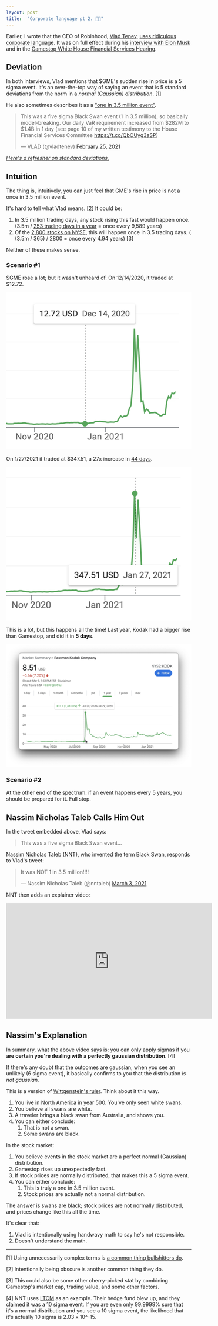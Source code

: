 ```yaml
---
layout: post
title:  "Corporate language pt 2. 👎🏼"
---
```

Earlier, I wrote that the CEO of Robinhood, [Vlad Tenev](https://en.wikipedia.org/wiki/Vlad_Tenev), [uses ridiculous corporate language](http://huntermonk.com/2021/02/02/corporate-language.html). It was on full effect during his [interview with Elon Musk](https://www.businessinsider.com/elon-musk-clubhouse-robinhood-ceo-vlad-tenev-interview-gamestop-stocks-2021-2) and in the [Gamestop White House Financial Services Hearing](https://www.c-span.org/video/?508545-1/gamestop-hearing-part-1&event=508545&playEvent).

## Deviation
In both interviews, Vlad mentions that $GME's sudden rise in price is a 5 sigma event. It's an over-the-top way of saying an event that is 5 standard deviations from the norm in a _normal (Gaussian) distribution_. [1]

He also sometimes describes it as a ["one in 3.5 million event"](https://twitter.com/vladtenev/status/1364756914509287425).

<blockquote class="twitter-tweet"><p lang="en" dir="ltr">This was a five sigma Black Swan event (1 in 3.5 million), so basically model-breaking. Our daily VaR requirement increased from $282M to $1.4B in 1 day (see page 10 of my written testimony to the House Financial Services Committee <a href="https://t.co/QbOUyg3aSP">https://t.co/QbOUyg3aSP</a>)</p>&mdash; VLAD (@vladtenev) <a href="https://twitter.com/vladtenev/status/1364756914509287425?ref_src=twsrc%5Etfw">February 25, 2021</a></blockquote> <script async src="https://platform.twitter.com/widgets.js" charset="utf-8"></script>

[_Here's a refresher on standard deviations._](https://www.mathsisfun.com/data/standard-deviation.html)

## Intuition
The thing is, intuitively, you can just feel that GME's rise in price is not a once in 3.5 million event. 

It's hard to tell what Vlad means. [2] It could be:

1. In 3.5 million trading days, any stock rising this fast would happen once. (3.5m / [253 trading days in a year](https://en.wikipedia.org/wiki/Trading_day#:~:text=The%20NYSE%20and%20NASDAQ%20average,Day%2C%20Martin%20Luther%20King%20Jr.) = once every 9,589 years)
2. Of the [2,800 stocks on NYSE](https://www.aol.com/news/nasdaq-vs-nyse-key-differences-200641822.html#:~:text=The%20NYSE%20trades%20stocks%20for,has%20to%20meet%20strict%20requirements.), this will happen once in 3.5 trading days. ( (3.5m / 365) / 2800 = once every 4.94 years) [3]

Neither of these makes sense.

### Scenario #1
$GME rose a lot; but it wasn't unheard of. On 12/14/2020, it traded at $12.72.

![GME price 12/14/2020](/img/corporate-pt-2/gme1.png)

On 1/27/2021 it traded at $347.51, a 27x increase in [44 days](https://www.timeanddate.com/date/durationresult.html?m1=12&d1=14&y1=2020&m2=01&d2=27&y2=2021).

![GME price 1/27/2021](/img/corporate-pt-2/gme2.png)

This is a lot, but this happens all the time! Last year, Kodak had a bigger rise than Gamestop, and did it in **5 days**.

![Kodak prices](/img/corporate-pt-2/kodak.png)

### Scenario #2
At the other end of the spectrum: if an event happens every 5 years, you should be prepared for it. Full stop.

## Nassim Nicholas Taleb Calls Him Out
In the tweet embedded above, Vlad says:

> This was a five sigma Black Swan event...

Nassim Nicholas Taleb (NNT), who invented the term Black Swan, responds to Vlad's tweet:

<blockquote class="twitter-tweet"><p lang="en" dir="ltr">It was NOT 1 in 3.5 million!!!!</p>&mdash; Nassim Nicholas Taleb (@nntaleb) <a href="https://twitter.com/nntaleb/status/1367185718141927425?ref_src=twsrc%5Etfw">March 3, 2021</a></blockquote> <script async src="https://platform.twitter.com/widgets.js" charset="utf-8"></script>

NNT then adds an explainer video:

<iframe width="560" height="315" src="https://www.youtube.com/embed/k_lYeNuBTE8" frameborder="0" allow="accelerometer; autoplay; clipboard-write; encrypted-media; gyroscope; picture-in-picture" allowfullscreen></iframe>

## Nassim's Explanation
In summary, what the above video says is: you can only apply sigmas if you **are certain you're dealing with a perfectly gaussian distribution**. [4]

If there's any doubt that the outcomes are gaussian, when you see an unlikely (6 sigma event), it basically confirms to you that the distribution _is not gaussian._ 

This is a version of [Wittgenstein's ruler](https://wisdomsummary.com/the-wittgensteins-ruler/). Think about it this way.

1. You live in North America in year 500. You've only seen white swans.
2. You believe all swans are white.
3. A traveler brings a black swan from Australia, and shows you.
4. You can either conclude:
    1. That is not a swan.
    2. Some swans are black.

In the stock market:
1. You believe events in the stock market are a perfect normal (Gaussian) distribution. 
2. Gamestop rises up unexpectedly fast.
3. If stock prices are normally distributed, that makes this a 5 sigma event.
4. You can either conclude:
    1. This is truly a one in 3.5 million event.
    2. Stock prices are actually not a normal distribution.

The answer is swans are black; stock prices are not normally distributed, and prices change like this all the time.

It's clear that:
1. Vlad is intentionally using handwavy math to say he's not responsible.
2. Doesn't understand the math.

-----

[1] Using unnecessarily complex terms is [a common thing bullshitters do](https://twitter.com/naval/status/752796426208325632).

[2] Intentionally being obscure is another common thing they do.

[3] This could also be some other cherry-picked stat by combining Gamestop's market cap, trading value, and some other factors.

[4] NNT uses [LTCM](https://en.wikipedia.org/wiki/Long-Term_Capital_Management) as an example. Their hedge fund blew up, and they claimed it was a 10 sigma event. If you are even only 99.9999% sure that it's a normal distribution and you see a 10 sigma event, the likelihood that it's actually 10 sigma is 2.03 x 10^-15.

